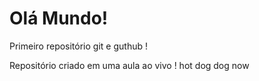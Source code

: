 # Olá Mundo!
 Primeiro repositório git e guthub !

 Repositório criado em uma aula ao vivo !
hot dog dog now
